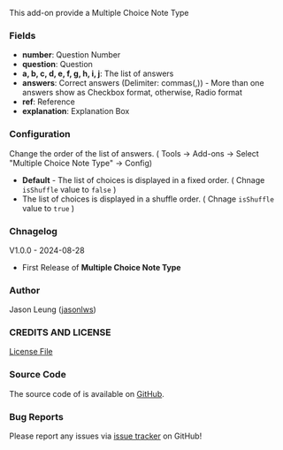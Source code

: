 This add-on provide a Multiple Choice Note Type

### Fields

- **number**: Question Number
- **question**: Question
- **a, b, c, d, e, f, g, h, i, j**: The list of answers
- **answers**: Correct answers (Delimiter: commas(,)) - More than one answers show as Checkbox format, otherwise, Radio format
- **ref**: Reference
- **explanation**: Explanation Box

### Configuration

Change the order of the list of answers. ( Tools -> Add-ons -> Select "Multiple Choice Note Type" -> Config)

- **Default** - The list of choices is displayed in a fixed order. ( Chnage `isShuffle` value to `false` )
- The list of choices is displayed in a shuffle order. ( Chnage `isShuffle` value to `true` )

### Chnagelog

V1.0.0 - 2024-08-28

- First Release of **Multiple Choice Note Type**

### Author

Jason Leung ([jasonlws](https://www.jasonlws.com))

### CREDITS AND LICENSE

[License File](https://raw.githubusercontent.com/jasonlws/anki-addon-mcnt/master/LICENSE)

### Source Code

The source code of is available on [GitHub](https://github.com/jasonlws/anki-addon-mcnt). 

### Bug Reports

Please report any issues via [issue tracker](https://github.com/jasonlws/anki-addon-mcnt/issues) on GitHub!